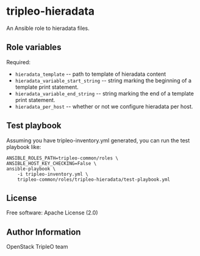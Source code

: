 tripleo-hieradata
=================

An Ansible role to hieradata files.

Role variables
--------------

Required:

* `hieradata_template` -- path to template of hieradata content
* `hieradata_variable_start_string` -- string marking the beginning of a template print statement.
* `hieradata_variable_end_string` -- string marking the end of a template print statement.
* `hieradata_per_host` -- whether or not we configure hieradata per host.

Test playbook
-------------

Assuming you have tripleo-inventory.yml generated, you can run the
test playbook like:

    ANSIBLE_ROLES_PATH=tripleo-common/roles \
    ANSIBLE_HOST_KEY_CHECKING=False \
    ansible-playbook \
        -i tripleo-inventory.yml \
        tripleo-common/roles/tripleo-hieradata/test-playbook.yml

License
-------

Free software: Apache License (2.0)

Author Information
------------------

OpenStack TripleO team
